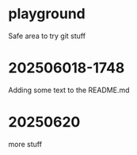 # playground
Safe area to try git stuff

# 202506018-1748
Adding some text to the README.md

# 20250620
more stuff
